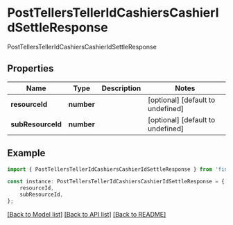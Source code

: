 # PostTellersTellerIdCashiersCashierIdSettleResponse

PostTellersTellerIdCashiersCashierIdSettleResponse

## Properties

Name | Type | Description | Notes
------------ | ------------- | ------------- | -------------
**resourceId** | **number** |  | [optional] [default to undefined]
**subResourceId** | **number** |  | [optional] [default to undefined]

## Example

```typescript
import { PostTellersTellerIdCashiersCashierIdSettleResponse } from 'fineract-typescript-client';

const instance: PostTellersTellerIdCashiersCashierIdSettleResponse = {
    resourceId,
    subResourceId,
};
```

[[Back to Model list]](../README.md#documentation-for-models) [[Back to API list]](../README.md#documentation-for-api-endpoints) [[Back to README]](../README.md)
